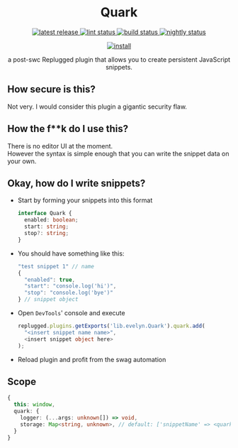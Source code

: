 <p>
  <h1 align="center">Quark</h1>
</p>

<p align="center">
  <a href="https://github.com/Socketlike/Quark/releases/latest">
    <img alt="latest release" src="https://img.shields.io/github/v/release/Socketlike/Quark?label=version&sort=semver">
  </a>
  <a href="https://github.com/Socketlike/Quark/actions/workflows/lint.yml">
    <img alt="lint status" src="https://img.shields.io/github/actions/workflow/status/Socketlike/Quark/lint.yml?label=lint">
  </a>
  <a href="https://github.com/Socketlike/Quark/actions/workflows/release.yml">
    <img alt="build status" src="https://img.shields.io/github/actions/workflow/status/Socketlike/Quark/release.yml?label=build">
  </a>
  <a href="https://github.com/Socketlike/Quark/actions/workflows/nightly.yml">
    <img alt="nightly status" src="https://img.shields.io/github/actions/workflow/status/Socketlike/Quark/nightly.yml?label=nightly&color=blueviolet">
  </a>
</p>

<p align="center">
  <a href="https://replugged.dev/install?identifier=Socketlike/Quark&source=github">
    <img alt="install" src="https://img.shields.io/github/v/release/Socketlike/Quark?label=Install&sort=semver&style=for-the-badge">
  </a>
</p>

<p align="center">
  a post-swc Replugged plugin that allows you to create persistent JavaScript snippets.
</p>

## How secure is this?

Not very. I would consider this plugin a gigantic security flaw.

## How the f\*\*k do I use this?

There is no editor UI at the moment.  
However the syntax is simple enough that you can write the snippet data on your own.

## Okay, how do I write snippets?

- Start by forming your snippets into this format
  ```ts
  interface Quark {
    enabled: boolean;
    start: string;
    stop?: string;
  }
  ```
- You should have something like this:
  ```js
  "test snippet 1" // name
  {
    "enabled": true,
    "start": "console.log('hi')",
    "stop": "console.log('bye')"
  } // snippet object
  ```
- Open `DevTools`' console and execute
  ```ts
  replugged.plugins.getExports('lib.evelyn.Quark').quark.add(
    "<insert snippet name name>",
    <insert snippet object here>
  );
  ```
- Reload plugin and profit from the swag automation

## Scope

```ts
{
  this: window,
  quark: {
    logger: (...args: unknown[]) => void,
    storage: Map<string, unknown>, // default: ['snippetName' => <quark's name>]
  }
}
```
